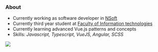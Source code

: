 ### About

* Currently working as software developer in [NSoft](https://www.nsoft.com/)
* Currently third year student at [Faculty of Information technologies](https://www.fit.ba/)
* Currently learning advanced Vue.js patterns and concepts
* Skills: _Javascript, Typescript, VueJS, Angular, SCSS_

![](https://komarev.com/ghpvc/?username=zoljann&label=Profile+views)

